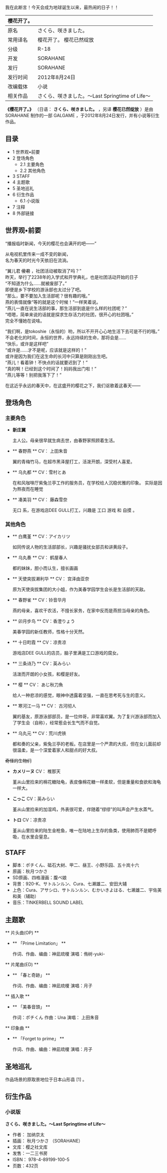 我在此断言！今天会成为地球诞生以来，最热闹的日子！！

|  樱花开了。  ||
|---|---|
|原名  |  さくら、咲きました。   |
|常用译名  |  樱花开了。  樱花已然绽放   |
|分级  |  R-18   |
|开发  |  SORAHANE   |
|发行  |  SORAHANE   |
|发行时间  |  2012年8月24日   |
|改编载体  |  小说   |
|相关作品  |  さくら、咲きました。～Last Springtime of Life～   |
  
**《樱花开了。》** （日语： **さくら、咲きました。** ，另译 **樱花已然绽放** ）是由  SORAHANE  制作的一部  GALGAME
，于2012年8月24日发行，并有小说等衍生作品。

##  目录

  * 1  世界观•前要 
  * 2  登场角色 
    * 2.1  主要角色 
    * 2.2  其他角色 
  * 3  STAFF 
  * 4  主题歌 
  * 5  圣地巡礼 
  * 6  衍生作品 
    * 6.1  小说版 
  * 7  注释 
  * 8  外部链接 

##  世界观•前要

“播报临时新闻，今天的樱花也会满开的吧——”  
  
从电视机里传来一成不变的新闻，  
名为春天的时光今天依旧在流淌。  
  
“翼儿君 ~~傻君~~ ，社团活动被取消了吗？”  
昨天，举行了2238年的入学式和开学典礼，也是社团活动开始的日子  
“不知道为什么……就被废部了。”  
即便是乡下学校的游泳部也太过分了吧。  
“那么，要不要加入生活部呢？很有趣的哦。”  
燕的表情就像“等的就是这个时候！”一样笑着说。  
“燕儿一直在说生活部的事，那生活部到底是什么样的社团呢？”  
“唔嗯，简单来说的话就是探求生存活力的社团，很开心的社团哦。”  
完全不懂她在说啥。  
  
“我们啊，是tokoshie（永恒的）哟，所以不开开心心地生活下去可是不行的哦。”  
不会老化的时间，永恒的世界，永远持续的生命，那将会是……  
“快乐，或许是这样吧”  
“或许是……才不是呢，应该就是这样的！”  
或许是因为我们在这生命的长河中只算是刚刚出生吧。  
“燕儿！看着钟！不快点的话就要迟到了！”  
“真的啊！已经到这个时间了！妈妈我出门啦！”  
“燕儿等等！别把我落下了！”  
  
在这近乎永远的春天中，在这盛开的樱花之下，我们讴歌着这春天——

##  登场角色

###  主要角色

  * **新庄翼**

     主人公。母亲很早就生病去世，由春野家照顾着生活。 

  * ** 春野燕  ** CV：  上田朱音 

     翼的青梅竹马，在超市黑泽屋打工，活泼开朗，深受村人喜爱。 

  * ** 乌丸都  ** CV：雪村とあ 

     在和风咖啡厅紫兔兰亭工作的服务员，在学校给人沉稳优雅的印象。  实际是因为熬夜而在睡觉 

  * ** 凑美羽  ** CV：  藤森雪奈 

     无口  系，在游戏店DEE GULL打工，兴趣是  工口  游戏  和  自摸  。 

###  其他角色

  * ** 白鹰堇  ** CV：アイカリツ 

     如同传说人物的生活部部长，兴趣是骚扰女部员和讲黄段子。 

  * ** 乌丸奏  ** CV：  鹤屋春人 

     都的妹妹，胆小而认生，擅长画画 

  * ** 天使突拔濑利华  ** CV：  宫泽由亚奈 

     原为天使突拔集团的大小姐，作为美春学园学生会长是生活部的天敌。 

  * ** 春野雀  ** CV：铃音华月 

     燕的母亲，喜欢干农活，不擅长家务，在家中反而是燕担当母亲的角色。 

  * ** 卯月步鸟  ** CV：香澄りょう 

     美春学园的新任教师，性格十分天然。 

  * ** 十日町霞  ** CV：凉贵凉 

     游戏店DEE GULL的店员，脑子里满是工口游戏的腐女。 

  * ** 三条诗乃  ** CV：英みらい 

     活泼而开朗的小女孩，和樱是好友。 

  * ** 樱  ** CV：  あじ秋刀魚 

     给人一种悲凉的感觉，眼神中透露着坚强，一直在思考死与生的意义。 

  * ** 寒河江一马  ** CV：  古河彻人 

     翼的基友，原游泳部部员，是一位帅哥，非常喜欢翼。为了复兴游泳部而加入了学生会（自称），经常惹会长生气而不自觉。 

  * ** 乌丸元  ** CV：荒川虎铁 

     都和奏的父亲，紫兔兰亭的老板。在店里是一个严肃的大叔，但在女儿面前却很温柔，是一个深爱着家人和甜点的好大叔。 

~~奇怪的生物们~~

  * **カメリーヌ** CV：  椎那天 

     堇从山里捡来的棉花糖陆龟，表皮像棉花糖一样柔软，但是重量和食欲和海龟一样大。 

  * **こっこ** CV：英みらい 

     堇从山里捡来的加湿鸡，外表很可爱，伴随着“缪缪”的叫声会产生水蒸气。 

  * **トロ** CV：凉贵凉 

     堇从山里捡来的陆生金枪鱼，唯一在陆地上生存的鱼类，使用肺而不是鳃呼吸，在水里会窒息。 

##  STAFF

  * 脚本：ポチくん、砥石大树、甲二、昼王、小野乐园、五十岚十六 
  * 原画：秋月つかさ 
  * SD原画、四格漫画：腹ペ娘 
  * 背景：920-K、サトルンルン、Cura、七濑雄二、安田大辅 
  * 上色：Cura、アサシロ、サトルンルン、むかいきよはる、七濑雄二、宇佐美和美（辅助） 
  * 音乐：TINKERBELL SOUND LABEL 

##  主题歌

** 片头曲(OP)  **

  * ** 「Prime Limitation」  **

     作词、作曲、编曲：神凪琉榎 
演唱：侑树-yuki-

** 片尾曲(ED)  **

  * ** 「春と奇跡」  **

     作词、作曲、编曲：神凪琉榎 
     演唱：月子 

** 插入歌  **

  * ** 「美春音頭」  **

     作词：ポチくん 
     作曲：Una 
     演唱：  上田朱音 

** 印象曲  **

  * ** 「Forget to prime」  **

     作词、作曲、编曲：神凪琉榎 
     演唱：月子 

  

##  圣地巡礼

作品场景的原取景地位于日本山形县  [1]  。

##  衍生作品

###  小说版

**さくら、咲きました。～Last Springtime of Life～**

  * 作者：  加纳京太 
  * 插画：  秋月つかさ  （SORAHANE） 
  * 文库：樱之社文库 
  * 发售：一二三书房 
  * ISBN：  978-4-89199-100-5 
  * 页数：432页 